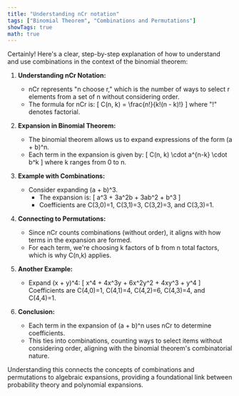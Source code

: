 ```yaml
---
title: "Understanding nCr notation"
tags: ["Binomial Theorem", "Combinations and Permutations"]
showTags: true
math: true
---
```




Certainly! Here's a clear, step-by-step explanation of how to understand and use combinations in the context of the binomial theorem:

1. **Understanding nCr Notation:**
   - nCr represents "n choose r," which is the number of ways to select r elements from a set of n without considering order.
   - The formula for nCr is:
     \[
     C(n, k) = \frac{n!}{k!(n - k)!}
     \]
     where "!" denotes factorial.

2. **Expansion in Binomial Theorem:**
   - The binomial theorem allows us to expand expressions of the form (a + b)^n.
   - Each term in the expansion is given by:
     \[
     C(n, k) \cdot a^{n-k} \cdot b^k
     \]
     where k ranges from 0 to n.

3. **Example with Combinations:**
   - Consider expanding (a + b)^3.
     - The expansion is:
       \[
       a^3 + 3a^2b + 3ab^2 + b^3
       \]
     - Coefficients are C(3,0)=1, C(3,1)=3, C(3,2)=3, and C(3,3)=1.

4. **Connecting to Permutations:**
   - Since nCr counts combinations (without order), it aligns with how terms in the expansion are formed.
   - For each term, we're choosing k factors of b from n total factors, which is why C(n,k) applies.

5. **Another Example:**
   - Expand (x + y)^4:
     \[
     x^4 + 4x^3y + 6x^2y^2 + 4xy^3 + y^4
     \]
     Coefficients are C(4,0)=1, C(4,1)=4, C(4,2)=6, C(4,3)=4, and C(4,4)=1.

6. **Conclusion:**
   - Each term in the expansion of (a + b)^n uses nCr to determine coefficients.
   - This ties into combinations, counting ways to select items without considering order, aligning with the binomial theorem's combinatorial nature.

Understanding this connects the concepts of combinations and permutations to algebraic expansions, providing a foundational link between probability theory and polynomial expansions.

